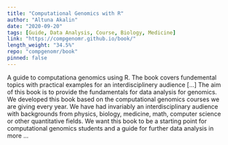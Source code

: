 ```yaml
---
title: "Computational Genomics with R"
author: "Altuna Akalin"
date: "2020-09-20"
tags: [Guide, Data Analysis, Course, Biology, Medicine]
link: "https://compgenomr.github.io/book/"
length_weight: "34.5%"
repo: "compgenomr/book"
pinned: false
---
```


A guide to computationa genomics using R. The book covers fundemental topics with practical examples for an interdisciplinery audience [...] The aim of this book is to provide the fundamentals for data analysis for genomics. We developed this book based on the computational genomics courses we are giving every year. We have had invariably an interdisciplinary audience with backgrounds from physics, biology, medicine, math, computer science or other quantitative fields. We want this book to be a starting point for computational genomics students and a guide for further data analysis in more ...
